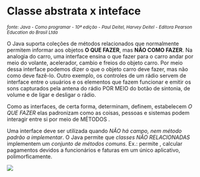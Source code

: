 # Classe abstrata x inteface

<small>_fonte: Java - Como programar - 10ª edição - Paul Deitel, Harvey Deitel - Editora Pearson Education do Brasil Ltda_</small>


O Java suporta coleções de métodos relacionados que normalmente permitem informar aos objetos **O QUE FAZER**, mas **NÃO COMO FAZER**. Na analogia do carro, uma interface ensina o que fazer para o carro andar por meio do volante, acelerador, cambio e freios do objeto carro. Por meio dessa interface podemos dizer o que o objeto carro deve fazer, mas não como deve fazê-lo. Outro exemplo, os controles de um rádio  servem de interface entre o usuários e os elementos que fazem funcionar e emitir os sons capturados pela antena do rádio POR MEIO do botão de sintonia, de volume e de ligar e desligar o rádio.

Como as interfaces, de certa forma, determinam, definem, estabelecem _O QUE FAZER_ elas padronizam como as coisas, pessoas e sistemas podem interagir entre si por meio de MÉTODOS .

  Uma interface deve ser utilizada quando *NÃO há campo, nem método padrão a implementar*. O Java permite que *classes NÃO RELACIONADAS* 
  implementem um _conjunto de métodos comuns_. Ex.: permite , calcular pagamentos devidos a funcionários e faturas em um único aplicativo,
  polimorficamente.


<image src="https://github.com/shnonomura/diarioProgramacao/blob/master/Java/java-interfaces.jpg">
